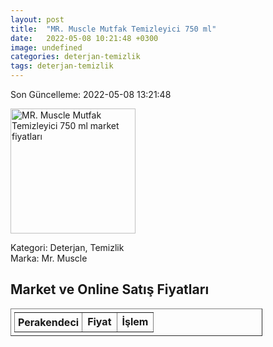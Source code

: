 ```yaml
---
layout: post
title:  "MR. Muscle Mutfak Temizleyici 750 ml"
date:   2022-05-08 10:21:48 +0300
image: undefined
categories: deterjan-temizlik
tags: deterjan-temizlik
---
```


Son Güncelleme: 2022-05-08 13:21:48

<img src="undefined" width="200" alt="MR. Muscle Mutfak Temizleyici 750 ml market fiyatları" />

Kategori: Deterjan, Temizlik
<br />
Marka: Mr. Muscle

<h2>Market ve Online Satış Fiyatları</h2>

<table border="1" style="padding: 5px;width:80%;">
  <tr>
    <td style="padding: 5px;"><strong>Perakendeci</strong></td>
    <td><strong>Fiyat</strong></td>
    <td><strong>İşlem</strong></td>
  </tr>
  
</table>
